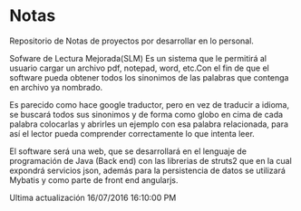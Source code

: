 # Notas
Repositorio de Notas de proyectos por desarrollar en lo personal.

Sofware de Lectura Mejorada(SLM)
Es un sistema que le permitirá al usuario cargar un archivo pdf, notepad, word, etc.Con el fin de que el software pueda obtener todos los sinonimos de las palabras que contenga en archivo ya nombrado.

Es parecido como hace google traductor, pero en vez de traducir a idioma, se buscará todos sus sinonimos y de forma como globo en cima de cada palabra colocarlas y abrirles un ejemplo con esa palabra relacionada, para así el lector pueda comprender correctamente lo que intenta leer.

El software será una web, que se desarrollará en el lenguaje de programación de Java (Back end) con las librerias de struts2 que en la cual expondrá servicios json, además para la persistencia de datos se utilizará Mybatis y como parte de front end angularjs.

Ultima actualización 16/07/2016 16:10:00 PM
